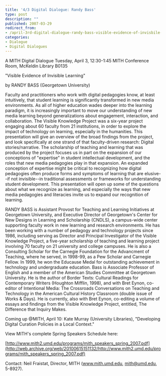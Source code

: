 ```yaml
---
title: '4/3 Digital Dialogue: Randy Bass'
type: post
description: ""
published: 2007-03-29
redirect_from: 
- /april-3rd-digital-dialogue-randy-bass-visible-evidence-of-invisbile-learning/
categories:
- Dialogue
- Digital Dialogues
---
```

A MITH Digital Dialogue Tuesday, April 3, 12:30-1:45 MITH Conference Room, McKeldin Library B0135

"Visible Evidence of Invisible Learning"

by RANDY BASS (Georgetown University)

Faculty and practitioners who work with digital pedagogies know, at least intuitively, that student learning is significantly transformed in new media environments. As all of higher education wades deeper into the learning paradigm, it is increasingly important to move our understanding of new media learning beyond generalizations about engagement, interaction, and collaboration. The Visible Knowledge Project was a six-year project engaging about 60 faculty from 21 institutions, in order to explore the impact of technology on learning, especially in the humanities. This presentation will give an overview of the broad findings from the project, and look specifically at one strand of that faculty-driven research: Digital stories/narrative. The scholarship of teaching and learning that was produced by the project focuses us in part on the expansion of our conceptions of "expertise" in student intellectual development, and the roles that new media pedagogies play in that expansion. An expanded conception of expertise might be critical to recognizing how digital pedagogies often produce forms and symptoms of learning that are elusive--if not invisible--in traditional assessments or frameworks for understanding student development. This presentation will open up some of the questions about what we recognize as learning, and especially the ways that new media pedagogies and literacies invite us to expand our recognition of learning.

RANDY BASS is Assistant Provost for Teaching and Learning Initiatives at Georgetown University, and Executive Director of Georgetown's Center for New Designs in Learning and Scholarship (CNDLS), a campus-wide center supporting faculty work in new learning and research environments. He has been working with a number of pedagogy and technology projects since 1986, including serving as Director and Principal Investigator of the Visible Knowledge Project, a five-year scholarship of teaching and learning project involving 70 faculty on 21 university and college campuses. He is also a Consulting Scholar for the Carnegie Foundation for the Advancment of Teaching, where he served, in 1998-99, as a Pew Scholar and Carnegie Fellow. In 1999, he won the Educause Medal for outstanding achievement in technology and undergraduate education. Bass is Associate Professor of English and a member of the American Studies Committee at Georgetown University. He is the author of Border Texts: Cultural Readings for Contemporary Writers (Houghton Mifflin, 1998), and with Bret Eynon, co-editor of Intentional Media: The Crossroads Conversations on Teaching and Technology in the American Cultural History Classroom (double issue of Works & Days). He is currently, also with Bret Eynon, co-editing a volume of essays and findings from the Visible Knowledge Project, entitled, The Difference that Inquiry Makes.

Coming up @MITH, April 10: Kate Murray (University Libraries), "Developing Digital Curation Policies in a Local Context."

View MITH's complete Spring Speakers Schedule here:

[http://www.mith2.umd.edu/programs/mith_speakers_spring_2007.pdf](http://web.archive.org/web/20100615151132/http://www.mith2.umd.edu/programs/mith_speakers_spring_2007.pdf)

Contact: Neil Fraistat, Director, MITH (www.mith.umd.edu, mith@umd.edu, 5-8927).
